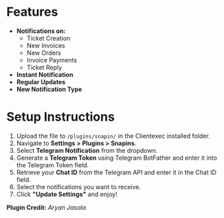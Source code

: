 # Features

- **Notifications on:**
  - Ticket Creation
  - New Invoices
  - New Orders
  - Invoice Payments
  - Ticket Reply
- **Instant Notification**
- **Regular Updates**
- **New Notification Type**

# Setup Instructions

1. Upload the file to `/plugins/snapin/` in the Clientexec installed folder.
2. Navigate to **Settings > Plugins > Snapins**.
3. Select **Telegram Notification** from the dropdown.
4. Generate a **Telegram Token** using Telegram BotFather and enter it into the Telegram Token field.
5. Retrieve your **Chat ID** from the Telegram API and enter it in the Chat ID field.
6. Select the notifications you want to receive.
7. Click **"Update Settings"** and enjoy!

**Plugin Credit:** *Aryan Jasala*
